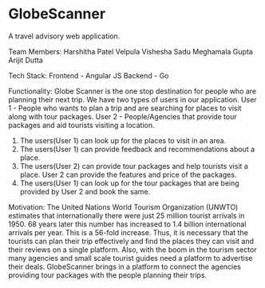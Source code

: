 # GlobeScanner
A travel advisory web application.

Team Members:
Harshitha Patel Velpula
Vishesha Sadu
Meghamala Gupta
Arijit Dutta

Tech Stack:
Frontend - Angular JS
Backend - Go

Functionality:
Globe Scanner is the one stop destination for people who are planning their next trip. We have two types of users in our application.
User 1 - People who wants to plan a trip and are searching for places to visit along with tour packages.
User 2 - People/Agencies that provide tour packages and aid tourists visiting a location.
1. The users(User 1) can look up for the places to visit in an area.
2. The users(User 1) can provide feedback and recommendations about a place.
3. The users(User 2) can provide tour packages and help tourists visit a place. User 2 can provide the features and price of the packages.
4. The users(User 1) can look up for the tour packages that are being provided by User 2 and book the same.

Motivation:
The United Nations World Tourism Organization (UNWTO) estimates that internationally there were just 25 million tourist arrivals in 1950. 68 years later this number has increased to 1.4 billion international arrivals per year. This is a 56-fold increase. Thus, it is necessary that the tourists can plan their trip effectively and find the places they can visit and their reviews on a single platform. Also, with the boom in the tourism sector many agencies and small scale tourist guides need a platform to advertise their deals. GlobeScanner brings in a platform to connect the agencies providing tour packages with the people planning their trips.
